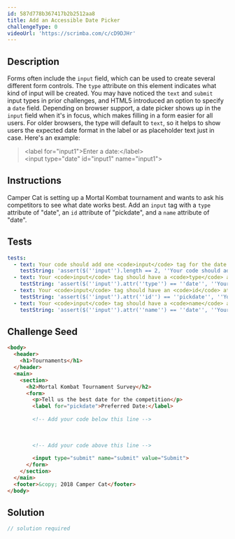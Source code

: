 ```yaml
---
id: 587d778b367417b2b2512aa8
title: Add an Accessible Date Picker
challengeType: 0
videoUrl: 'https://scrimba.com/c/cD9DJHr'
---
```


## Description
<section id='description'>
Forms often include the <code>input</code> field, which can be used to create several different form controls. The <code>type</code> attribute on this element indicates what kind of input will be created.
You may have noticed the <code>text</code> and <code>submit</code> input types in prior challenges, and HTML5 introduced an option to specify a <code>date</code> field. Depending on browser support, a date picker shows up in the <code>input</code> field when it's in focus, which makes filling in a form easier for all users.
For older browsers, the type will default to <code>text</code>, so it helps to show users the expected date format in the label or as placeholder text just in case.
Here's an example:
<blockquote>&lt;label for=&quot;input1&quot;&gt;Enter a date:&lt;/label&gt;<br>&lt;input type=&quot;date&quot; id=&quot;input1&quot; name=&quot;input1&quot;&gt;<br></blockquote>
</section>

## Instructions
<section id='instructions'>
Camper Cat is setting up a Mortal Kombat tournament and wants to ask his competitors to see what date works best. Add an <code>input</code> tag with a <code>type</code> attribute of "date", an <code>id</code> attribute of "pickdate", and a <code>name</code> attribute of "date".
</section>

## Tests
<section id='tests'>

```yml
tests:
  - text: Your code should add one <code>input</code> tag for the date selector field.
    testString: 'assert($(''input'').length == 2, ''Your code should add one <code>input</code> tag for the date selector field.'');'
  - text: Your <code>input</code> tag should have a <code>type</code> attribute with a value of date.
    testString: 'assert($(''input'').attr(''type'') == ''date'', ''Your <code>input</code> tag should have a <code>type</code> attribute with a value of date.'');'
  - text: Your <code>input</code> tag should have an <code>id</code> attribute with a value of pickdate.
    testString: 'assert($(''input'').attr(''id'') == ''pickdate'', ''Your <code>input</code> tag should have an <code>id</code> attribute with a value of pickdate.'');'
  - text: Your <code>input</code> tag should have a <code>name</code> attribute with a value of date.
    testString: 'assert($(''input'').attr(''name'') == ''date'', ''Your <code>input</code> tag should have a <code>name</code> attribute with a value of date.'');'

```

</section>

## Challenge Seed
<section id='challengeSeed'>

<div id='html-seed'>

```html
<body>
  <header>
    <h1>Tournaments</h1>
  </header>
  <main>
    <section>
      <h2>Mortal Kombat Tournament Survey</h2>
      <form>
        <p>Tell us the best date for the competition</p>
        <label for="pickdate">Preferred Date:</label>
        
        <!-- Add your code below this line -->
        
        
        
        <!-- Add your code above this line -->
        
        <input type="submit" name="submit" value="Submit">
      </form>
    </section>
  </main>
  <footer>&copy; 2018 Camper Cat</footer>
</body>
```

</div>



</section>

## Solution
<section id='solution'>

```js
// solution required
```
</section>
